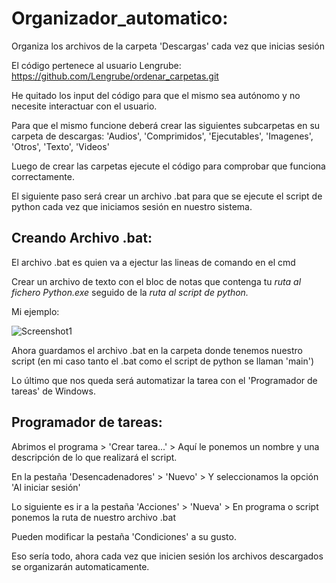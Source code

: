 # Organizador_automatico:

Organiza los archivos de la carpeta 'Descargas' cada vez que inicias sesión

El código pertenece al usuario Lengrube: https://github.com/Lengrube/ordenar_carpetas.git

He quitado los input del código para que el mismo sea autónomo y no necesite interactuar con el usuario.

Para que el mismo funcione deberá crear las siguientes subcarpetas en su carpeta de descargas: 'Audios', 'Comprimidos', 'Ejecutables', 'Imagenes', 'Otros', 'Texto', 'Videos'

Luego de crear las carpetas ejecute el código para comprobar que funciona correctamente.

El siguiente paso será crear un archivo .bat para que se ejecute el script de python cada vez que iniciamos sesión en nuestro sistema.

## Creando Archivo .bat:
  El archivo .bat es quien va a ejectur las lineas de comando en el cmd 
  
  Crear un archivo de texto con el bloc de notas que contenga tu *ruta al fichero Python.exe* seguido de la *ruta al script de python.* 
  
  Mi ejemplo: 
  
  ![Screenshot1](https://user-images.githubusercontent.com/80787415/137638290-64e89f6e-81ba-43a6-871d-870bd55795b4.PNG)

  Ahora guardamos el archivo .bat en la carpeta donde tenemos nuestro script (en mi caso tanto el .bat como el script de python se llaman 'main')
  
  Lo último que nos queda será automatizar la tarea con el 'Programador de tareas' de Windows.
  
  ## Programador de tareas:
  
  Abrimos el programa > 'Crear tarea...' > Aquí le ponemos un nombre y una descripción de lo que realizará el script.
  
  En la pestaña 'Desencadenadores' > 'Nuevo' > Y seleccionamos la opción 'Al iniciar sesión'
  
  Lo siguiente es ir a la pestaña 'Acciones' > 'Nueva' > En programa o script ponemos la ruta de nuestro archivo .bat 
  
  Pueden modificar la pestaña 'Condiciones' a su gusto.
  
  Eso sería todo, ahora cada vez que inicien sesión los archivos descargados se organizarán automaticamente.
  
  
  
